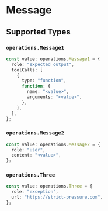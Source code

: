 # Message


## Supported Types

### `operations.Message1`

```typescript
const value: operations.Message1 = {
  role: "expected_output",
  toolCalls: [
    {
      type: "function",
      function: {
        name: "<value>",
        arguments: "<value>",
      },
    },
  ],
};
```

### `operations.Message2`

```typescript
const value: operations.Message2 = {
  role: "user",
  content: "<value>",
};
```

### `operations.Three`

```typescript
const value: operations.Three = {
  role: "exception",
  url: "https://strict-pressure.com",
};
```

